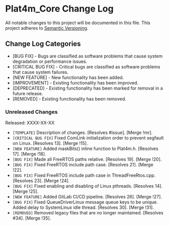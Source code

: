 # Plat4m_Core Change Log

All notable changes to this project will be documented in this file.
This project adheres to [Semantic Versioning](http://semver.org/).

## Change Log Categories

- [BUG FIX] - Bugs are classified as software problems that cause system degradation or performance issues.
- [CRITICAL BUG FIX] - Critical bugs are classified as software problems that cause system failures.
- [NEW FEATURE] - New functionality has been added.
- [IMPROVEMENT] - Existing functionality has been improved.
- [DEPRECATED] - Existing functionality has been marked for removal in a future release.
- [REMOVED] - Existing functionality has been removed.

### Unreleased Changes

Released: XXXX-XX-XX

- `[TEMPLATE]` Description of changes. [Resolves #issue]. [Merge !mr].
- `[CRITICAL BUG FIX]` Fixed ComLink initialization order to prevent segfault on Linux. [Resolves 13]. [Merge !15].
- `[NEW FEATURE]` Added maskBits() inline function to Plat4m.h. [Resolves 17]. [Merge !18].
- `[BUG FIX]` Made all FreeRTOS paths relative. [Resolves 19]. [Merge !20].
- `[BUG FIX]` Fixed FreeRTOS include path case. [Resolves 21]. [Merge !22].
- `[BUG FIX]` Fixed FreeRTOS include path case in ThreadFreeRtos.cpp. [Resolves 23]. [Merge !24].
- `[BUG FIX]` Fixed enabling and disabling of Linux pthreads. [Resolves 14]. [Merge !25].
- `[NEW FEATURE]` Added GitLab CI/CD pipeline. [Resolves 26]. [Merge !27].
- `[BUG FIX]` Fixed QueueDriverLinux message queue keys to be unique. Added delay to SystemLinux idle thread. [Resolves 30]. [Merge !31].
- `[REMOVED]` Removed legacy files that are no longer maintained. [Resolves #34]. [Merge !35].

